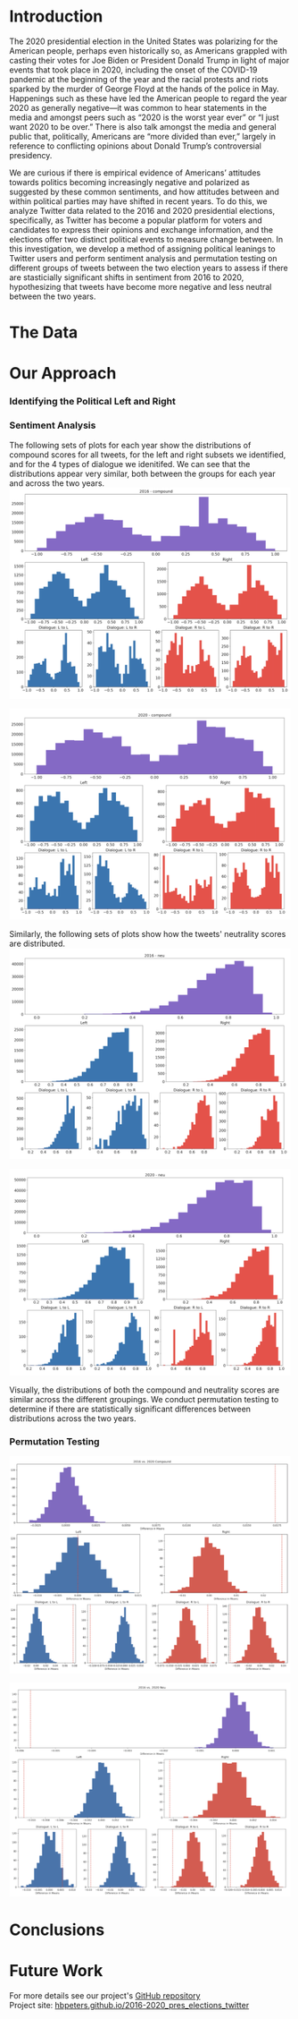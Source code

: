 # Introduction
The 2020 presidential election in the United States was polarizing for the American people, perhaps even historically so, as Americans grappled with casting their votes for Joe Biden or President Donald Trump in light of major events that took place in 2020, including the onset of the COVID-19 pandemic at the beginning of the year and the racial protests and riots sparked by the murder of George Floyd at the hands of the police in May. Happenings such as these have led the American people to regard the year 2020 as generally negative—it was common to hear statements in the media and amongst peers such as “2020 is the worst year ever” or “I just want 2020 to be over.” There is also talk amongst the media and general public that, politically, Americans are “more divided than ever,” largely in reference to conflicting opinions about Donald Trump’s controversial presidency. 

We are curious if there is empirical evidence of Americans’ attitudes towards politics becoming increasingly negative and polarized as suggested by these common sentiments, and how attitudes between and within political parties may have shifted in recent years. To do this, we analyze Twitter data related to the 2016 and 2020 presidential elections, specifically, as Twitter has become a popular platform for voters and candidates to express their opinions and exchange information, and the elections offer two distinct political events to measure change between. In this investigation, we develop a method of assigning political leanings to Twitter users and perform sentiment analysis and permutation testing on different groups of tweets between the two election years to assess if there are stasticially significant shifts in sentiment from 2016 to 2020, hypothesizing that tweets have become more negative and less neutral between the two years.

# The Data

# Our Approach
### Identifying the Political Left and Right

### Sentiment Analysis
The following sets of plots for each year show the distributions of compound scores for all tweets, for the left and right subsets we identified, and for the 4 types of dialogue we idenitifed. We can see that the distributions appear very similar, both between the groups for each year and across the two years. 
![2016 polarity](2016_compound_dists.png)

![2020 polarity](2020_compound_dists.png)

Similarly, the following sets of plots show how the tweets' neutrality scores are distributed.
![2016 subjectivity](2016_neu_dists.png)

![2020 subjectivity](2020_neu_dists.png)

Visually, the distributions of both the compound and neutrality scores are similar across the different groupings. We conduct permutation testing to determine if there are statistically significant differences between distributions across the two years.

### Permutation Testing

![Compound Permutation Tests](compound_permutation_tests.png)

![Neutrality Permutation Tests](neu_permutation_tests.png)

# Conclusions


# Future Work


For more details see our project's [GitHub repository](https://github.com/hbpeters/2016-2020_elections_on_twitter)   
Project site: [hbpeters.github.io/2016-2020_pres_elections_twitter](https://hbpeters.github.io/2016-2020_pres_elections_twitter)
